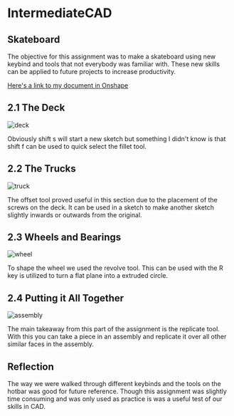 # IntermediateCAD

## Skateboard

The objective for this assignment was to make a skateboard using new keybind and tools that not everybody was familiar with. These new skills can be applied to future projects to increase productivity.

[Here's a link to my document in Onshape]()

## 2.1 The Deck

![deck](https://user-images.githubusercontent.com/71342179/137741834-d2141ce5-3952-41a0-80dd-1ca510058268.png)

Obviously shift s will start a new sketch but something I didn't know is that shift f can be used to quick select the fillet tool.

## 2.2 The Trucks

![truck](https://user-images.githubusercontent.com/71342179/137741709-c0cbabcf-653d-4f3a-9fc9-f7337655376d.png)

The offset tool proved useful in this section due to the placement of the screws on the deck. It can be used in a sketch to make another sketch slightly inwards or outwards from the original.

## 2.3 Wheels and Bearings

![wheel](https://user-images.githubusercontent.com/71342179/137742122-beb68cdf-f435-4dc8-9b56-201c2b09041d.png)

To shape the wheel we used the revolve tool. This can be used with the R key is utilized to turn a flat plane into a extruded circle.

## 2.4 Putting it All Together

![assembly](https://user-images.githubusercontent.com/71342179/137741855-e42fa6ad-c84a-485a-ba65-5262fb1df62f.png)

The main takeaway from this part of the assignment is the replicate tool. With this you can take a piece in an assembly and replicate it over all other similar faces in the assembly.









## Reflection

The way we were walked through different keybinds and the tools on the hotbar was good for future reference. Though this assignment was slightly time consuming and was only used as practice is was a useful test of our skills in CAD. 
